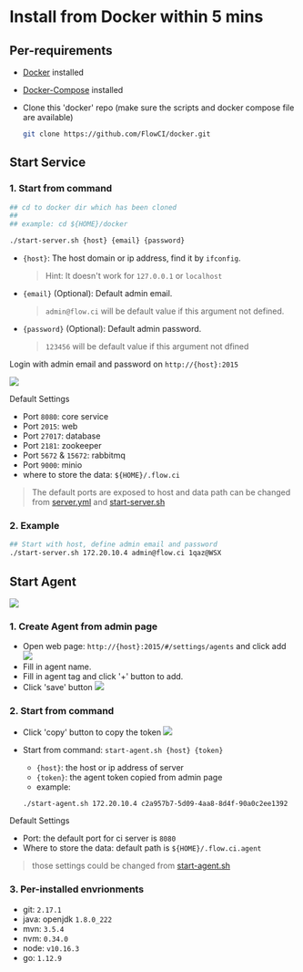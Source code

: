 # Install from Docker within 5 mins

## Per-requirements

- [Docker](https://docs.docker.com/install/) installed

- [Docker-Compose](https://docs.docker.com/compose/install/) installed

- Clone this 'docker' repo (make sure the scripts and docker compose file are available)

    ```bash
    git clone https://github.com/FlowCI/docker.git
    ```

## Start Service

### 1. Start from command

```bash
## cd to docker dir which has been cloned
##
## example: cd ${HOME}/docker

./start-server.sh {host} {email} {password}
```

- `{host}`: The host domain or ip address, find it by `ifconfig`.
    > Hint: It doesn't work for `127.0.0.1` or `localhost`
- `{email}` (Optional): Default admin email.
    > `admin@flow.ci` will be default value if this argument not defined.
- `{password}` (Optional): Default admin password. 
    > `123456` will be default value if this argument not dfined
    
Login with admin email and password on `http://{host}:2015`

![](https://github.com/FlowCI/docs/raw/master/v1.0/img/start_server.gif)


 Default Settings

- Port `8080`: core service
- Port `2015`: web
- Port `27017`: database
- Port `2181`: zookeeper
- Port `5672` & `15672`: rabbitmq
- Port `9000`: minio
- where to store the data: `${HOME}/.flow.ci`

> The default ports are exposed to host and data path can be changed from [server.yml](./server.yml) and [start-server.sh](./start-server.sh)

### 2. Example

```bash
## Start with host, define admin email and password
./start-server.sh 172.20.10.4 admin@flow.ci 1qaz@WSX
```

## Start Agent

![](https://github.com/FlowCI/docs/raw/master/v1.0/img/start_agent.gif)

### 1. Create Agent from admin page

- Open web page: `http://{host}:2015/#/settings/agents` and click add
  ![](https://github.com/FlowCI/docs/raw/master/v1.0/img/agent_add_click.png)
- Fill in agent name.
- Fill in agent tag and click '+' button to add.
- Click 'save' button
  ![](https://github.com/FlowCI/docs/raw/master/v1.0/img/agent_save_new.png)

### 2. Start from command

- Click 'copy' button to copy the token
  ![](https://github.com/FlowCI/docs/raw/master/v1.0/img/agent_copy_token.png)

- Start from command: `start-agent.sh {host} {token}`
  - `{host}`: the host or ip address of server
  - `{token}`: the agent token copied from admin page
  - example:

  ```bash
  ./start-agent.sh 172.20.10.4 c2a957b7-5d09-4aa8-8d4f-90a0c2ee1392
  ```

Default Settings

- Port: the default port for ci server is `8080`
- Where to store the data: default path is `${HOME}/.flow.ci.agent`

> those settings could be changed from [start-agent.sh](./start-agent.sh)

### 3. Per-installed envrionments

- git: `2.17.1`
- java: openjdk `1.8.0_222`
- mvn: `3.5.4`
- nvm: `0.34.0`
- node: `v10.16.3`
- go: `1.12.9`